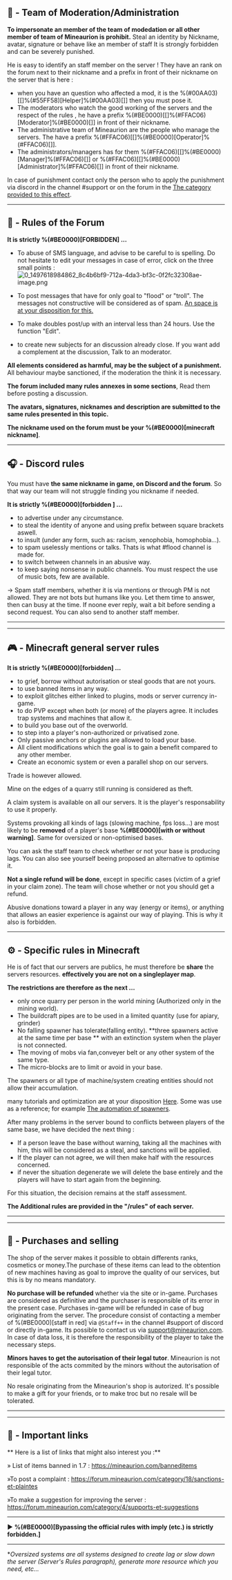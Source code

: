 👔 - Team of Moderation/Administration
--
**To impersonate an member of the team of modedation or all other member of team of Mineaurion is prohibit.** Steal an identity by Nickname, avatar, signature or behave like an member of staff It is strongly forbidden and can be severely punished.

He is easy to identify an staff member on the server ! They have an rank on the forum next to their nickname and a prefix in front of their nickname on the server that is here :

- when you have an question who affected a mod, it is the %(#00AA03)[[]%(#55FF58)[Helper]%(#00AA03)[]] then you must pose it.
- The moderators who watch the good working of the servers and the respect of the rules , he have a prefix %(#BE0000)[[]%(#FFAC06)[Moderator]%(#BE0000)[]] in front of their nickname.
- The administrative team of Mineaurion are the people who manage the servers. The have a prefix %(#FFAC06)[[]%(#BE0000)[Operator]%(#FFAC06)[]].
- The administrators/managers has for them %(#FFAC06)[[]%(#BE0000)[Manager]%(#FFAC06)[]] or %(#FFAC06)[[]%(#BE0000)[Administrator]%(#FFAC06)[]] in front of their nickname.

In case of punishment contact only the person who to apply the punishment via discord in the channel #support or on the forum in the [The category provided to this effect](https://forum.mineaurion.com/category/18/sanctions-et-plaintes).

****
📝 - Rules of the Forum
--

**It is strictly %(#BE0000)[FORBIDDEN] ...**

- To abuse of SMS language, and advise to be careful to is spelling. Do not hesitate to edit your messages in case of error, click on the three small points : ![0_1497618984862_8c4b6bf9-712a-4da3-bf3c-0f2fc32308ae-image.png](/assets/uploads/files/1497618969406-8c4b6bf9-712a-4da3-bf3c-0f2fc32308ae-image.png)

- To post messages that have for only goal to "flood" or "troll". The messages not constructive will be considered as of spam. [An space is at your disposition for this.](https://forum.mineaurion.com/category/2/taverne)
- To make doubles post/up with an interval less than 24 hours. Use the function "Edit".
- to create new subjects for an discussion already close. If you want add a complement at the discussion, Talk to an moderator.

**All elements considered as harmful, may be the subject of a punishment.** All behaviour maybe sanctioned, if the moderation the think it is necessary.

**The forum included many rules annexes in some sections**, Read them before posting a discussion.

**The avatars, signatures, nicknames and description are submitted to the same rules presented in this topic.**

**The nickname used on the forum must be your %(#BE0000)[minecraft nickname]**.

****
🎧 - Discord rules
--

You must have **the same nickname in game, on Discord and the forum**. So that way our team will not struggle finding you nickname if needed.

**It is strictly %(#BE0000)[forbidden ] ...**

- to advertise under any circumstance.
- to steal the identity of anyone and using prefix between square brackets aswell.
- to insult (under any form, such as: racism, xenophobia, homophobia...).
- to spam uselessly mentions or talks. Thats is what #flood channel is made for.
- to switch between channels in an abusive way.
- to keep saying nonsense in public channels.
You must respect the use of music bots, few are available.

→ Spam staff members, whether it is via mentions or through PM is not allowed. They are not bots but humans like you. Let them time to answer, then can busy at the time.
  If noone ever reply, wait a bit before sending a second request. You can also send to another staff member.

****

****
🎮 - Minecraft general server rules
--

**It is strictly %(#BE0000)[forbidden] ...**

- to grief, borrow without autorisation or steal goods that are not yours.
- to use banned items in any way.
- to exploit glitches either linked to plugins, mods or server currency in-game.
- to do PVP except when both (or more) of the players agree. It includes trap systems and machines that allow it.
- to build you base out of the overworld.
- to step into a player's non-authorized or privatised zone.
- Only passive anchors or plugins are allowed to load your base.
- All client modifications which the goal is to gain a benefit compared to any other member.
- Create an economic system or even a parallel shop on our servers.

Trade is however allowed.

Mine on the edges of a quarry still running is considered as theft.

A claim system is available on all our servers. It is the player's responsability to use it properly.

Systems provoking all kinds of lags (slowing machine, fps loss...) are most likely to be **removed** of a player's base **%(#BE0000)[with or without warning]**. Same for oversized or non-optimised bases.

You can ask the staff team to check whether or not your base is producing lags. You can also see yourself beeing proposed an alternative to optimise it.

**Not a single refund will be done**, except in specific cases (victim of a grief in your claim zone). The team will chose whether or not you should get a refund.


Abusive donations toward a player in any way (energy or items), or anything that allows an easier experience is against our way of playing. This is why it also is forbidden.

****

⚙️ - Specific rules in Minecraft
--
He is of fact that our servers are publics, he must therefore be **share** the servers resources. **effectively you are not on a singleplayer map**.

**The restrictions are therefore as the next ...**

- only once quarry per person in the world mining (Authorized only in the mining world).
- The buildcraft pipes are to be used in a limited quantity (use for apiary, grinder)
- No falling spawner has tolerate(falling entity). **three spawners active at the same time per base ** with an extinction system when the player is not connected.
- The moving of mobs via fan,conveyer belt or any other system of the same type.
- The micro-blocks are to limit or avoid in your base.

The spawners or all type of machine/system creating entities should not allow their accumulation.


many tutorials and optimization are at your disposition [Here](https://forum.mineaurion.com/category/35/tutoriels). Some was use as a reference; for example [The automation of spawners](https://forum.mineaurion.com/topic/397/tutoriel-pour-optimisation-des-machines).

After many problems in the server bound to conflicts between players of the same base, we have decided the next thing :

- If a person leave the base without warning, taking all the machines with him, this will be considered as a steal, and sanctions will be applied.
- If the player can not agree, we will then make half with the resources concerned.
- if never the situation degenerate we will delete the base entirely and the players will have to start again from the beginning.

For this situation, the decision remains at the staff assessment.

**The Additional rules are provided in the "/rules" of each server.**

****

****

🛒 - Purchases and selling
--
The shop of the server makes it possible to obtain differents ranks, cosmetics or money.The purchase of these items can lead to the obtention of new machines having as goal to improve the quality of our services, but this is by no means mandatory.

**No purchase will be refunded** whether via the site or in-game. Purchases are considered as definitive and the purchaser is responsible of its error in the present case. Purchases in-game will be refunded in case of bug originating from the server. The procedure consist of contacting a member of %(#BE0000)[staff in red] via `@Staff++` in the channel #support of discord or directly in-game. Its possible to contact us via support@mineaurion.com. In case of data loss, it is therefore the responsibility of the player to take the necessary steps.

**Minors haves to get the autorisation of their legal tutor**. Mineaurion is not responsible of the acts commited by the minors without the autorisation of their legal tutor.

No resale originating from the Mineaurion's shop is autorized. It's possible to make a gift for your friends, or to make troc but no resale will be tolerated.

****

****
📒 - Important links
--

** Here is a list of links that might also interest you :**

» List of items banned in 1.7 :
https://mineaurion.com/banneditems

»To post a complaint :
https://forum.mineaurion.com/category/18/sanctions-et-plaintes

»To make a suggestion for improving the server :
https://forum.mineaurion.com/category/4/supports-et-suggestions

****
►  **%(#BE0000)[Bypassing the official rules with imply (etc.) is strictly forbidden.]**

****


**Oversized systems are all systems designed to create lag or slow down the server (Server's Rules paragraph), generate more resource which you need, etc...*
